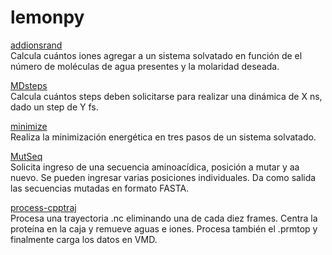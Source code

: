 # lemonpy

[addionsrand](addionsrand.py)  
Calcula cuántos iones agregar a un sistema solvatado en función de el número de moléculas de agua presentes y la molaridad deseada.  

[MDsteps](MDsteps.py)  
Calcula cuántos steps deben solicitarse para realizar una dinámica de X ns, dado un step de Y fs.

[minimize](minimize.sh)  
Realiza la minimización energética en tres pasos de un sistema solvatado.

[MutSeq](MutSeq.py)  
Solicita ingreso de una secuencia aminoacídica, posición a mutar y aa nuevo. Se pueden ingresar varias posiciones individuales. Da como salida las secuencias mutadas en formato FASTA.  

[process-cpptraj](process-cpptraj.sh)  
Procesa una trayectoria .nc eliminando una de cada diez frames. Centra la proteína en la caja y remueve aguas e iones. Procesa también el .prmtop y finalmente carga los datos en VMD.
